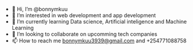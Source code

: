 - 👋 Hi, I’m @bonnymkuu
- 👀 I’m interested in web development and app development
- 🌱 I’m currently learning Data science, Artificial inteligence and Machine Learning
- 💞️ I’m looking to collaborate on upcomming tech companies
- 📫 How to reach me bonnymkuu3939@gmail.com and +254771088758

<!---
bonnymkuu/bonnymkuu is a ✨ special ✨ repository because its `README.md` (this file) appears on your GitHub profile.
You can click the Preview link to take a look at your changes.
--->
